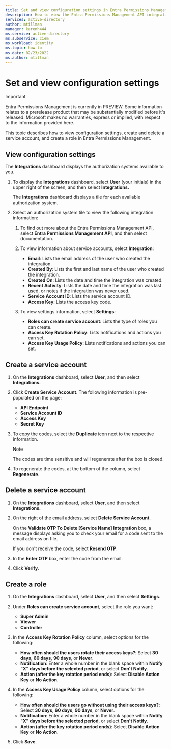 ```yaml
---
title: Set and view configuration settings in Entra Permissions Management
description: How to view the Entra Permissions Management API integration settings and create service accounts and roles.
services: active-directory
author: mtillman
manager: karenh444
ms.service: active-directory
ms.subservice: ciem
ms.workload: identity
ms.topic: how-to
ms.date: 02/23/2022
ms.author: mtillman
---
```


# Set and view configuration settings

> [!IMPORTANT]
> Entra Permissions Management is currently in PREVIEW.
> Some information relates to a prerelease product that may be substantially modified before it's released. Microsoft makes no warranties, express or implied, with respect to the information provided here.

This topic describes how to view configuration settings, create and delete a service account, and create a role in Entra Permissions Management.

## View configuration settings

The **Integrations** dashboard displays the authorization systems available to you.

1. To display the **Integrations** dashboard, select **User** (your initials) in the upper right of the screen, and then select **Integrations.**

    The **Integrations** dashboard displays a tile for each available authorization system.

1. Select an authorization system tile to view the following integration information:

    1. To find out more about the Entra Permissions Management API, select **Entra Permissions Management API**, and then select documentation.
        <!---Add Link: [documentation](https://developer.cloudknox.io/)--->

    1. To view information about service accounts, select **Integration**:
        - **Email**: Lists the email address of the user who created the integration.
        - **Created By**: Lists the first and last name of the user who created the integration.
        - **Created On**: Lists the date and time the integration was created.
        - **Recent Activity**: Lists the date and time the integration was last used, or notes if the integration was never used.
        - **Service Account ID**: Lists the service account ID.
        - **Access Key**: Lists the access key code.

    1. To view settings information, select **Settings**:
        - **Roles can create service account**: Lists the type of roles you can create.
        - **Access Key Rotation Policy**: Lists notifications and actions you can set.
        - **Access Key Usage Policy**: Lists notifications and actions you can set.

## Create a service account

1. On the **Integrations** dashboard, select **User**, and then select **Integrations.**
2. Click **Create Service Account**. The following information is pre-populated on the page:
    - **API Endpoint**
    - **Service Account ID**
    - **Access Key**
    - **Secret Key**

3. To copy the codes, select the **Duplicate** icon next to the respective information.

   > [!NOTE]
   >  The codes are time sensitive and will regenerate after the box is closed.

4. To regenerate the codes, at the bottom of the column, select **Regenerate**.

## Delete a service account

1. On the **Integrations** dashboard, select **User**, and then select **Integrations.**

1. On the right of the email address, select **Delete Service Account**.

     On the **Validate OTP To Delete [Service Name] Integration** box, a message displays asking you to check your email for a code sent to the email address on file.

     If you don't receive the code, select **Resend OTP**.

1. In the **Enter OTP** box, enter the code from the email.

1. Click **Verify**.

## Create a role

1. On the **Integrations** dashboard, select **User**, and then select **Settings**.
2. Under **Roles can create service account**, select the role you want:
    - **Super Admin**
    - **Viewer**
    - **Controller**

3. In the **Access Key Rotation Policy** column, select options for the following:

    - **How often should the users rotate their access keys?**: Select **30 days**, **60 days**, **90 days**, or **Never**.
    - **Notification**: Enter a whole number in the blank space within **Notify "X" days before the selected period**, or select **Don't Notify**.
    - **Action (after the key rotation period ends)**: Select **Disable Action Key** or **No Action**.

4. In the **Access Key Usage Policy** column, select options for the following:

    - **How often should the users go without using their access keys?**: Select **30 days**, **60 days**, **90 days**, or **Never**.
    - **Notification**: Enter a whole number in the blank space within **Notify "X" days before the selected period**, or select **Don't Notify**.
    - **Action (after the key rotation period ends)**: Select **Disable Action Key** or **No Action**.

5. Click **Save**.

<!---## Next steps--->

<!---View integrated authorization systems](product-integrations)--->
<!---[Installation overview](installation.md)--->
<!---[Sign up and deploy FortSentry registration](fortsentry-registration.md)--->